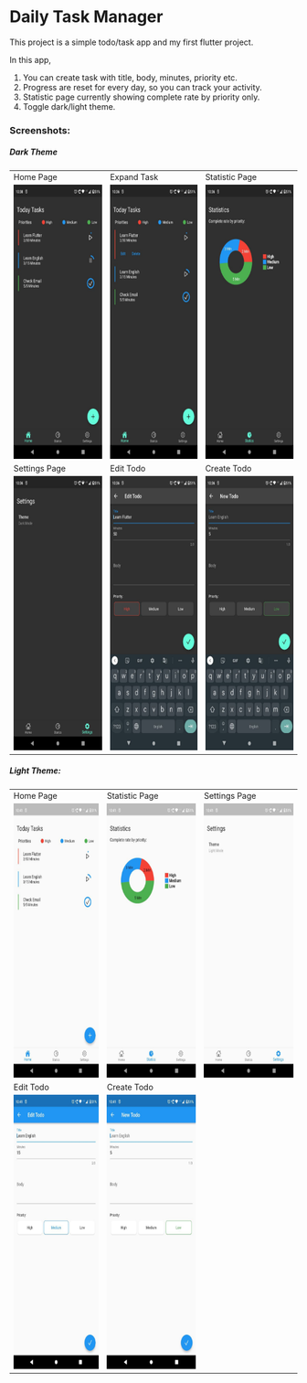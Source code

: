 # Daily Task Manager

This project is a simple todo/task app and my first flutter project.

In this app,
1. You can create task with title, body, minutes, priority etc.
2. Progress are reset for every day, so you can track your activity.
3. Statistic page currently showing complete rate by priority only.
4. Toggle dark/light theme.

### Screenshots:

##### Dark Theme
<table>
  <tr>
    <td>Home Page</td>
     <td>Expand Task</td>
     <td>Statistic Page</td>
  </tr>
  <tr>
    <td><img src="screenshots/todo_1.jpg" width=250 height=480></td>
    <td><img src="screenshots/todo_2.jpg" width=250 height=480></td>
    <td><img src="screenshots/todo_3.jpg" width=250 height=480></td>
  </tr>
  <tr>
    <td>Settings Page</td>
     <td>Edit Todo</td>
     <td>Create Todo</td>
  </tr>
  <tr>
    <td><img src="screenshots/todo_4.jpg" width=250 height=480></td>
    <td><img src="screenshots/todo_5.jpg" width=250 height=480></td>
    <td><img src="screenshots/todo_6.jpg" width=250 height=480></td>
  </tr>
 </table>

##### Light Theme:
<table>
  <tr>
    <td>Home Page</td>
     <td>Statistic Page</td>
     <td>Settings Page</td>
  </tr>
  <tr>
    <td><img src="screenshots/todo_7.jpg" width=250 height=480></td>
    <td><img src="screenshots/todo_8.jpg" width=250 height=480></td>
    <td><img src="screenshots/todo_9.jpg" width=250 height=480></td>
  </tr>
  <tr>
    <td>Edit Todo</td>
     <td>Create Todo</td>
  </tr>
  <tr>
    <td><img src="screenshots/todo_10.jpg" width=250 height=480></td>
    <td><img src="screenshots/todo_11.jpg" width=250 height=480></td>
  </tr>
 </table>